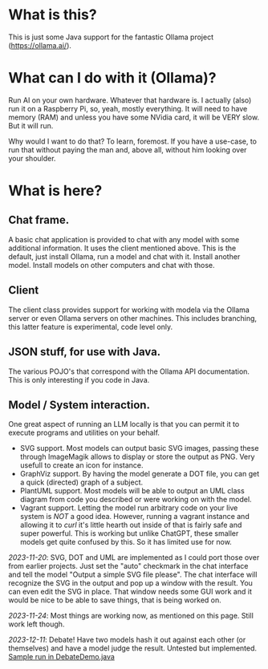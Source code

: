 # What is this?
This is just some Java support for the fantastic Ollama project (https://ollama.ai/).

# What can I do with it (Ollama)?
Run AI on your own hardware. Whatever that hardware is. I actually (also) run it on a Raspberry Pi, so, yeah, mostly everything. It will need to have memory (RAM) and unless you have some NVidia card, it will be VERY slow. But it will run.

Why would I want to do that? To learn, foremost. If you have a use-case, to run that without paying the man and, above all, without him looking over your shoulder.

# What is here?

## Chat frame.
A basic chat application is provided to chat with any model with some additional information.
It uses the client mentioned above.
This is the default, just install Ollama, run a model and chat with it. Install another model. Install models on other computers and chat with those.

## Client
The client class provides support for working with modela via the Ollama server or even Ollama servers on other machines. This includes branching, this latter feature is experimental, code level only.

## JSON stuff, for use with Java.
The various POJO's that correspond with the Ollama API documentation. This is only interesting if you code in Java.

## Model / System interaction.
One great aspect of running an LLM locally is that you can permit it to execute programs and
utilities on your behalf.
- SVG support. Most models can output basic SVG images, passing these through ImageMagik allows to display or store the output as PNG. Very usefull to create an icon for instance.
- GraphViz support. By having the model generate a DOT file, you can get a quick (directed) graph of a subject.
- PlantUML support. Most models will be able to output an UML
class diagram from code you described or were working on with the model.
- Vagrant support. Letting the model run arbitrary code on your live system is *NOT* a good idea. However, running a vagrant instance and allowing it to _curl_ it's little hearth out inside of that is fairly safe and super powerful. This is working but unlike ChatGPT, these smaller models get quite confused by this. So it has limited use for now.

_2023-11-20_: SVG, DOT and UML are implemented as I could port those over from
earlier projects. Just set the "auto" checkmark in the chat interface
and tell the model "Output a simple SVG file please". The chat interface
will recognize the SVG in the output and pop up a window with the result.
You can even edit the SVG in place.
That window needs some GUI work and it would be nice to be able to save things,
that is being worked on.

_2023-11-24_: Most things are working now, as mentioned on this page. Still work left though.

_2023-12-11_: Debate! Have two models hash it out against each other (or themselves) and have a model judge the result. Untested but implemented.
[Sample run in DebateDemo.java](debateDemo.md)
